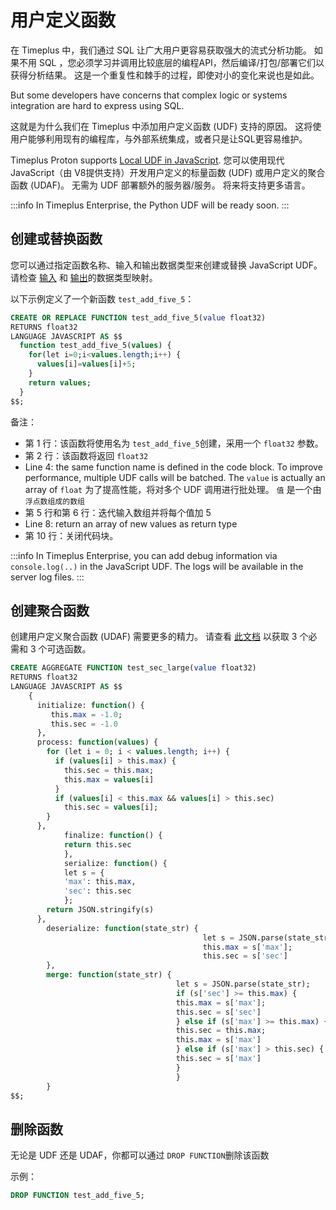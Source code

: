 # 用户定义函数

在 Timeplus 中，我们通过 SQL 让广大用户更容易获取强大的流式分析功能。 如果不用 SQL ，您必须学习并调用比较底层的编程API，然后编译/打包/部署它们以获得分析结果。 这是一个重复性和棘手的过程，即使对小的变化来说也是如此。

But some developers have concerns that complex logic or systems integration are hard to express using SQL.

这就是为什么我们在 Timeplus 中添加用户定义函数 (UDF) 支持的原因。 这将使用户能够利用现有的编程库，与外部系统集成，或者只是让SQL更容易维护。

Timeplus Proton supports [Local UDF in JavaScript](js-udf). 您可以使用现代 JavaScript（由 V8提供支持）开发用户定义的标量函数 (UDF) 或用户定义的聚合函数 (UDAF)。 无需为 UDF 部署额外的服务器/服务。 将来将支持更多语言。

:::info
In Timeplus Enterprise, the Python UDF will be ready soon.
:::

## 创建或替换函数

您可以通过指定函数名称、输入和输出数据类型来创建或替换 JavaScript UDF。 请检查 [输入](js-udf#arguments) 和 [输出](js-udf#returned-value)的数据类型映射。

以下示例定义了一个新函数 `test_add_five_5`：

```sql showLineNumbers
CREATE OR REPLACE FUNCTION test_add_five_5(value float32)
RETURNS float32
LANGUAGE JAVASCRIPT AS $$
  function test_add_five_5(values) {
    for(let i=0;i<values.length;i++) {
      values[i]=values[i]+5;
    }
    return values;
  }
$$;
```

备注：

* 第 1 行：该函数将使用名为 `test_add_five_5`创建，采用一个 `float32` 参数。
* 第 2 行：该函数将返回 `float32`
* Line 4: the same function name is defined in the code block. To improve performance, multiple UDF calls will be batched. The `value` is actually an array of `float` 为了提高性能，将对多个 UDF 调用进行批处理。 `值` 是一个由 `浮点数组成的数组`
* 第 5 行和第 6 行：迭代输入数组并将每个值加 5
* Line 8: return an array of new values as return type
* 第 10 行：关闭代码块。

:::info
In Timeplus Enterprise, you can add debug information via `console.log(..)` in the JavaScript UDF. The logs will be available in the server log files.
:::

## 创建聚合函数

创建用户定义聚合函数 (UDAF) 需要更多的精力。 请查看 [此文档](js-udf#udaf) 以获取 3 个必需和 3 个可选函数。

```sql showLineNumbers
CREATE AGGREGATE FUNCTION test_sec_large(value float32)
RETURNS float32
LANGUAGE JAVASCRIPT AS $$
    {
      initialize: function() {
         this.max = -1.0;
         this.sec = -1.0
      },
      process: function(values) {
        for (let i = 0; i < values.length; i++) {
          if (values[i] > this.max) {
            this.sec = this.max;
            this.max = values[i]
          }
          if (values[i] < this.max && values[i] > this.sec)
            this.sec = values[i];
        }
      },
            finalize: function() {
            return this.sec
            },
            serialize: function() {
            let s = {
            'max': this.max,
            'sec': this.sec
            };
        return JSON.stringify(s)
      },
        deserialize: function(state_str) {
                                           let s = JSON.parse(state_str);
                                           this.max = s['max'];
                                           this.sec = s['sec']
        },
        merge: function(state_str) {
                                     let s = JSON.parse(state_str);
                                     if (s['sec'] >= this.max) {
                                     this.max = s['max'];
                                     this.sec = s['sec']
                                     } else if (s['max'] >= this.max) {
                                     this.sec = this.max;
                                     this.max = s['max']
                                     } else if (s['max'] > this.sec) {
                                     this.sec = s['max']
                                     }
                                     }
        }
$$;
```



## 删除函数

无论是 UDF 还是 UDAF，你都可以通过 `DROP FUNCTION`删除该函数

示例：

```sql
DROP FUNCTION test_add_five_5;
```
